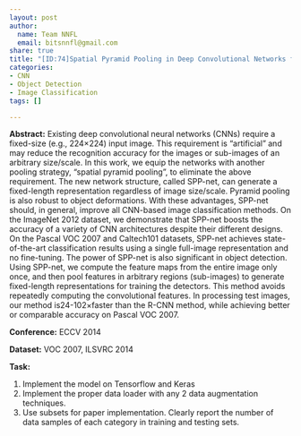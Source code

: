 ```yaml
---
layout: post
author:
  name: Team NNFL
  email: bitsnnfl@gmail.com
share: true
title: "[ID:74]Spatial Pyramid Pooling in Deep Convolutional Networks for Visual Recognition"
categories:
- CNN
- Object Detection
- Image Classification
tags: []

---
```

**Abstract:** Existing deep convolutional neural networks (CNNs) require a fixed-size (e.g., 224×224) input image. This requirement is “artificial” and may reduce the recognition accuracy for the images or sub-images of an arbitrary size/scale. In this work, we equip the networks with another pooling strategy, “spatial pyramid pooling”, to eliminate the above requirement. The new network structure, called SPP-net, can generate a fixed-length representation regardless of image size/scale. Pyramid pooling is also robust to object deformations. With these advantages, SPP-net should, in general, improve all CNN-based image classification methods. On the ImageNet 2012 dataset, we demonstrate that SPP-net boosts the accuracy of a variety of CNN architectures despite their different designs. On the Pascal VOC 2007 and Caltech101 datasets, SPP-net achieves state-of-the-art classification results using a single full-image representation and no fine-tuning. The power of SPP-net is also significant in object detection. Using SPP-net, we compute the feature maps from the entire image only once, and then pool features in arbitrary regions (sub-images) to generate fixed-length representations for training the detectors. This method avoids repeatedly computing the convolutional features. In processing test images, our method is24-102×faster than the R-CNN method, while achieving better or comparable accuracy on Pascal VOC 2007.

**Conference:** ECCV 2014

**Dataset:** VOC 2007, ILSVRC 2014

**Task:**

1. Implement the model on Tensorflow and Keras
2. Implement the proper data loader with any 2 data augmentation techniques.
3. Use subsets for paper implementation. Clearly report the number of data samples of each category in training and testing sets.